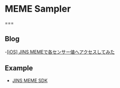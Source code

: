 # MEME Sampler
===


## Blog
-[[iOS] JINS MEMEで各センサー値へアクセスしてみた](https://dev.classmethod.jp/articles/ios-jins-meme/)

## Example

- [JINS MEME SDK](https://github.com/jins-meme/JinsMemeSDK-Sample-iOS)
